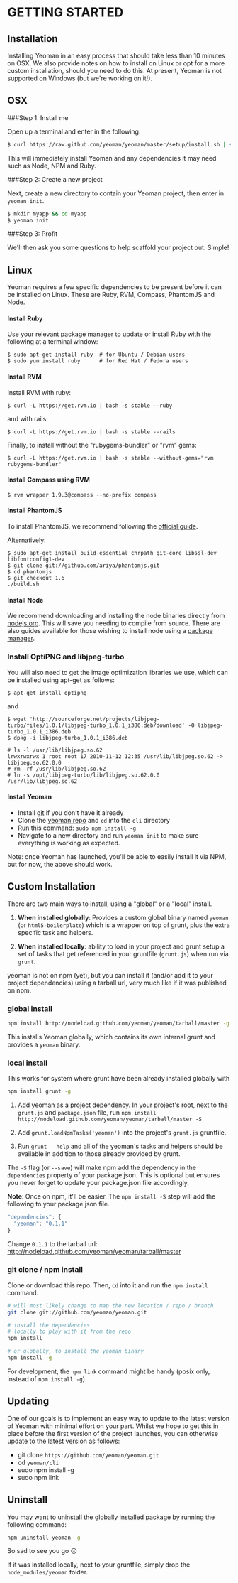 # GETTING STARTED

## Installation

Installing Yeoman in an easy process that should take less than 10 minutes on OSX. We also provide notes on how to install on Linux or opt for a more custom installation, should you need to do this. At present, Yeoman is not supported on Windows (but we're working on it!).

## OSX

###Step 1: Install me

Open up a terminal and enter in the following:

```sh
$ curl https://raw.github.com/yeoman/yeoman/master/setup/install.sh | sh
```

This will immediately install Yeoman and any dependencies it may need such as Node, NPM and Ruby.

###Step 2: Create a new project

Next, create a new directory to contain your Yeoman project, then enter in `yeoman init`.

```sh
$ mkdir myapp && cd myapp
$ yeoman init
```

###Step 3: Profit

We'll then ask you some questions to help scaffold your project out. Simple!

## Linux

Yeoman requires a few specific dependencies to be present before it can be installed on Linux. These are Ruby, RVM, Compass, PhantomJS and Node.

#### Install Ruby

Use your relevant package manager to update or install Ruby with the following at a terminal window:

```shell
$ sudo apt-get install ruby  # for Ubuntu / Debian users
$ sudo yum install ruby      # for Red Hat / Fedora users
```

#### Install RVM

Install RVM with ruby:

```shell
$ curl -L https://get.rvm.io | bash -s stable --ruby
```

and with rails:

```shell
$ curl -L https://get.rvm.io | bash -s stable --rails
```

Finally, to install without the "rubygems-bundler" or "rvm" gems:

```shell
$ curl -L https://get.rvm.io | bash -s stable --without-gems="rvm rubygems-bundler"
```

#### Install Compass using RVM

```shell
$ rvm wrapper 1.9.3@compass --no-prefix compass
```

#### Install PhantomJS

To install PhantomJS, we recommend following the [official guide](http://phantomjs.org/download.html#linux).

Alternatively:

```shell
$ sudo apt-get install build-essential chrpath git-core libssl-dev libfontconfig1-dev
$ git clone git://github.com/ariya/phantomjs.git
$ cd phantomjs
$ git checkout 1.6
./build.sh
```

#### Install Node

We recommend downloading and installing the node binaries directly from [nodejs.org](http://nodejs.org/download/).
This will save you needing to compile from source. There are also guides available for those wishing to install node
using a [package manager](https://github.com/joyent/node/wiki/Installing-Node.js-via-package-manager).

### Install OptiPNG and libjpeg-turbo

You will also need to get the image optimization libraries we use, which can be installed using apt-get as follows:

```shell
$ apt-get install optipng
```
and

```shell
$ wget 'http://sourceforge.net/projects/libjpeg-turbo/files/1.0.1/libjpeg-turbo_1.0.1_i386.deb/download' -O libjpeg-turbo_1.0.1_i386.deb
$ dpkg -i libjpeg-turbo_1.0.1_i386.deb

# ls -l /usr/lib/libjpeg.so.62
lrwxrwxrwx 1 root root 17 2010-11-12 12:35 /usr/lib/libjpeg.so.62 -> libjpeg.so.62.0.0
# rm -rf /usr/lib/libjpeg.so.62
# ln -s /opt/libjpeg-turbo/lib/libjpeg.so.62.0.0 /usr/lib/libjpeg.so.62
```


#### Install Yeoman

* Install [git](http://git-scm.com/book/en/Getting-Started-Installing-Git) if you don't have it already
* Clone the [yeoman repo](https://github.com/yeoman/yeoman/) and `cd` into the `cli` directory
* Run this command: `sudo npm install -g`
* Navigate to a new directory and run `yeoman init` to make sure everything is working as expected.

Note: once Yeoman has launched, you'll be able to easily install it via NPM, but for now, the above
should work.



## Custom Installation

There are two main ways to install, using a "global" or a "local" install.

1. **When installed globally**: Provides a custom global binary named `yeoman`
(or `html5-boilerplate`) which is a wrapper on top of grunt, plus the extra
specific task and helpers.

2. **When installed locally**: ability to load in your project and grunt setup a
set of tasks that get referenced in your gruntfile (`grunt.js`) when run via `grunt`.

yeoman is not on npm (yet), but you can install it (and/or add it to
your project dependencies) using a tarball url, very much like if it was published
on npm.


### global install

```sh
npm install http://nodeload.github.com/yeoman/yeoman/tarball/master -g
```

This installs Yeoman globally, which contains its own internal grunt and
provides a `yeoman` binary.


### local install

This works for system where grunt have been already installed globally with

```sh
npm install grunt -g
```

1. Add yeoman as a project dependency. In your project's root,
next to the `grunt.js` and `package.json` file, run `npm install
http://nodeload.github.com/yeoman/yeoman/tarball/master -S`

2. Add `grunt.loadNpmTasks('yeoman')` into the project's `grunt.js` gruntfile.

3. Run `grunt --help` and all of the yeoman's tasks and helpers
should be available in addition to those already provided by grunt.

The `-S` flag (or `--save`) will make npm add the dependency in the
`dependencies` property of your package.json. This is optional but ensures you
never forget to update your package.json file accordingly.

**Note**: Once on npm, it'll be easier. The `npm install -S` step will add the
following to your package.json file.

```js
"dependencies": {
  "yeoman": "0.1.1"
}
```

Change `0.1.1` to the tarball url: http://nodeload.github.com/yeoman/yeoman/tarball/master

### git clone / npm install

Clone or download this repo. Then, `cd` into it and run the `npm
install` command.

```sh
# will most likely change to map the new location / repo / branch
git clone git://github.com/yeoman/yeoman.git

# install the dependencies
# locally to play with it from the repo
npm install

# or globally, to install the yeoman binary
npm install -g
```

For development, the `npm link` command might be handy (posix only, instead of
`npm install -g`).


## Updating

One of our goals is to implement an easy way to update to the latest version of Yeoman with minimal effort
on your part. Whilst we hope to get this in place before the first version of the project launches, you can
otherwise update to the latest version as follows:

* git clone `https://github.com/yeoman/yeoman.git`
* cd `yeoman/cli`
* sudo npm install -g
* sudo npm link


## Uninstall

You may want to uninstall the globally installed package by running the
following command:

```sh
npm uninstall yeoman -g
```

So sad to see you go ☹

If it was installed locally, next to your gruntfile, simply drop the
`node_modules/yeoman` folder.